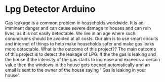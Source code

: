 # Lpg Detector Arduino  
Gas leakage is a common problem in households worldwide.
It is an imminent danger and can cause severe damage to houses and can ruin lives, as it is not easily detectable.
We live in an age where such conundrums should be avoided at all costs.
Our aim is to use smart circuits and internet of things to help make households safer and make gas leaks more detectable.
What is the outcome of this project??
The main outcome of this project is to detect the leakage of LPG. If the the gas is leaking and the house if the intensity of the gas starts to increase and exceeds a certain value then the windows in the house gets opened automatically and an email is sent to the owner of the house saying ' Gas is leaking in your house'.
